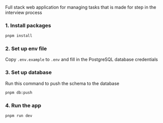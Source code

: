 Full stack web application for managing tasks that is made for step in the interview process

### 1. Install packages

```bash
pnpm install
```

### 2. Set up env file

Copy `.env.example` to `.env` and fill in the PostgreSQL database credentials

### 3. Set up database

Run this command to push the schema to the database

```bash
pnpm db:push
```

### 4. Run the app

```bash
pnpm run dev
```
